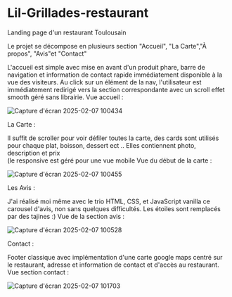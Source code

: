 # Lil-Grillades-restaurant
Landing page d'un restaurant Toulousain

Le projet se décompose en plusieurs section "Accueil", "La Carte","À propos", "Avis"et "Contact"

L'accueil est simple avec mise en avant d'un produit phare, barre de navigation et information de contact rapide immédiatement disponible à la vue des visiteurs.  Au click sur un élément de la nav, l'utilisateur est immédiatement redirigé vers la section correspondante avec un scroll effet smooth géré sans librairie.
Vue accueil :

![Capture d'écran 2025-02-07 100434](https://github.com/user-attachments/assets/884d9224-b4bf-4003-bcf0-cb0733aafde4)

La Carte : 

Il suffit de scroller pour voir défiler toutes la carte, des cards sont utilisés pour chaque plat, boisson, dessert ect .. Elles contiennent photo, description et prix  
(le responsive est géré pour une vue mobile 
Vue du début de la carte : 

![Capture d'écran 2025-02-07 100455](https://github.com/user-attachments/assets/f228038f-f875-4a7f-b732-13a45b463f3a)

Les Avis : 

J'ai réalisé moi même avec le trio HTML, CSS, et JavaScript vanilla ce carousel d'avis, non sans quelques difficultés. Les étoiles sont remplacés par des tajines :)
Vue de la section avis :

![Capture d'écran 2025-02-07 100528](https://github.com/user-attachments/assets/3c0118b7-5906-4bf6-a7ca-364db75ab177)

Contact :

Footer classique avec implémentation d'une carte google maps centré sur le restaurant, adresse et information de contact et d'accès au restaurant.
Vue section contact :

![Capture d'écran 2025-02-07 101703](https://github.com/user-attachments/assets/526a21a4-0d24-4710-9d8c-37befc4f7001)
